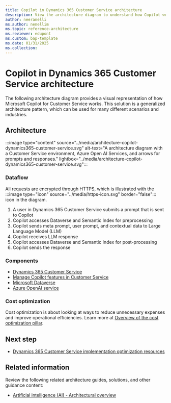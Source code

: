 ```yaml
---
title: Copilot in Dynamics 365 Customer Service architecture
description: View the architecture diagram to understand how Copilot works in Dynamics 365 Customer Service, including overviews on dataflows and components.
author: neeranelli
ms.author: nenellim
ms.topic: reference-architecture
ms.reviewer: edupont
ms.custom: bap-template
ms.date: 01/31/2025
ms.collection:
---
```


# Copilot in Dynamics 365 Customer Service architecture

The following architecture diagram provides a visual representation of how Microsoft Copilot for Customer Service works. This solution is a generalized architecture pattern, which can be used for many different scenarios and industries.  

## Architecture

:::image type="content" source="../media/architecture-copilot-dynamics365-customer-service.svg" alt-text="A architecture diagram with a Customer Service environment, Azure Open AI Services, and arrows for prompts and responses." lightbox="../media/architecture-copilot-dynamics365-customer-service.svg":::

<!--Download a PowerPoint file with this architecture.-->

### Dataflow

All requests are encrypted through HTTPS, which is illustrated with the :::image type="icon" source="../media/https-icon.svg" border="false"::: icon in the diagram. 

1. A user in Dynamics 365 Customer Service submits a prompt that is sent to Copilot  
2. Copilot accesses Dataverse and Semantic Index for preprocessing  
3. Copilot sends meta prompt, user prompt, and contextual data to Large Language Model (LLM)  
4. Copilot receives LLM response  
5. Copilot accesses Dataverse and Semantic Index for post-processing
6. Copilot sends the response 

### Components

- [Dynamics 365 Customer Service](/dynamics365/customer-service/)  
- [Manage Copilot features in Customer Service](/dynamics365/customer-service/administer/configure-copilot-features)  
- [Microsoft Dataverse](/power-apps/maker/data-platform/)  
- [Azure OpenAI service](/azure/ai-services/openai/)  

<!-- ## Scenario details

**add scenarios** -->

<!-- ## Considerations -->

<!-- *REQUIRED STATEMENT: Include the following statement to introduce this section:* -->

<!-- These considerations help implement a solution that includes Dynamics 365. Learn more at [Dynamics 365 guidance documentation](/dynamics365/guidance/).
 -->
<!-- **add considerations** -->

### Cost optimization

<!-- *REQUIRED: This section is required. Cost is of the utmost importance to our customers.* -->

Cost optimization is about looking at ways to reduce unnecessary expenses and improve operational efficiencies. Learn more at [Overview of the cost optimization pillar](/azure/architecture/framework/cost/overview).

<!-- **add guidance**

## Contributors

*This article is maintained by Microsoft. It was originally written by the following contributors.*

**Principal authors:**

- 

**Other contributors:**  

- 

> [!TIP]
> To see non-public LinkedIn profiles, sign in to LinkedIn. -->

## Next step

- [Dynamics 365 Customer Service implementation optimization resources](../resources/cs-index.yml)  


## Related information

Review the following related architecture guides, solutions, and other guidance content:

- [Artificial intelligence (AI) - Architectural overview](/azure/architecture/data-guide/big-data/ai-overview)
